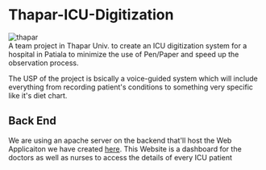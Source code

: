 # Thapar-ICU-Digitization
![thapar](https://github.com/AryanSethi/Thapar-ICU-Digitization/blob/master/assets/thapar.jpg)
</br>
A team project in Thapar Univ. to create an ICU digitization system for a hospital in Patiala to minimize the use of Pen/Paper and speed up the observation process.

The USP of the project is bsically a voice-guided system which will include everything from recording patient's conditions to something very specific like it's diet chart.


## Back End 
We are using an apache server on the backend that'll host the Web Applicaiton we have created [here][1]. This Website is a dashboard for the doctors as well as nurses to access the details of every ICU patient 


[1]: http://        "Github"

